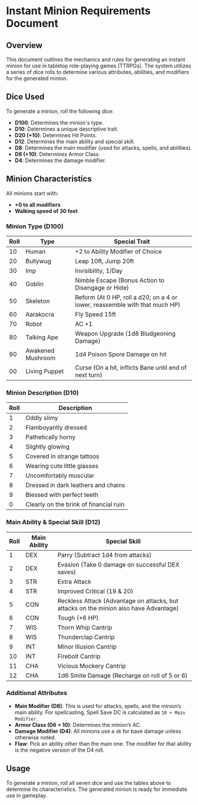 # Instant Minion Requirements Document

## Overview
This document outlines the mechanics and rules for generating an instant minion for use in tabletop role-playing games (TTRPGs). The system utilizes a series of dice rolls to determine various attributes, abilities, and modifiers for the generated minion.

## Dice Used
To generate a minion, roll the following dice:
- **D100**: Determines the minion's type.
- **D10**: Determines a unique descriptive trait.
- **D20 (+10)**: Determines Hit Points.
- **D12**: Determines the main ability and special skill.
- **D8**: Determines the main modifier (used for attacks, spells, and abilities).
- **D6 (+10)**: Determines Armor Class.
- **D4**: Determines the damage modifier.

## Minion Characteristics
All minions start with:
- **+0 to all modifiers**
- **Walking speed of 30 feet**

### **Minion Type (D100)**
| Roll | Type | Special Trait |
|------|------|--------------|
| 10   | Human | +2 to Ability Modifier of Choice |
| 20   | Bullywug | Leap 10ft, Jump 20ft |
| 30   | Imp | Invisibility, 1/Day |
| 40   | Goblin | Nimble Escape (Bonus Action to Disengage or Hide) |
| 50   | Skeleton | Reform (At 0 HP, roll a d20; on a 4 or lower, reassemble with that much HP) |
| 60   | Aarakocra | Fly Speed 15ft |
| 70   | Robot | AC +1 |
| 80   | Talking Ape | Weapon Upgrade (1d8 Bludgeoning Damage) |
| 90   | Awakened Mushroom | 1d4 Poison Spore Damage on hit |
| 00   | Living Puppet | Curse (On a hit, inflicts Bane until end of next turn) |

### **Minion Description (D10)**
| Roll | Description |
|------|------------|
| 1    | Oddly slimy |
| 2    | Flamboyantly dressed |
| 3    | Pathetically horny |
| 4    | Slightly glowing |
| 5    | Covered in strange tattoos |
| 6    | Wearing cute little glasses |
| 7    | Uncomfortably muscular |
| 8    | Dressed in dark leathers and chains |
| 9    | Blessed with perfect teeth |
| 0    | Clearly on the brink of financial ruin |

### **Main Ability & Special Skill (D12)**
| Roll | Main Ability | Special Skill |
|------|-------------|--------------|
| 1    | DEX | Parry (Subtract 1d4 from attacks) |
| 2    | DEX | Evasion (Take 0 damage on successful DEX saves) |
| 3    | STR | Extra Attack |
| 4    | STR | Improved Critical (19 & 20) |
| 5    | CON | Reckless Attack (Advantage on attacks, but attacks on the minion also have Advantage) |
| 6    | CON | Tough (+6 HP) |
| 7    | WIS | Thorn Whip Cantrip |
| 8    | WIS | Thunderclap Cantrip |
| 9    | INT | Minor Illusion Cantrip |
| 10   | INT | Firebolt Cantrip |
| 11   | CHA | Vicious Mockery Cantrip |
| 12   | CHA | 1d6 Smite Damage (Recharge on roll of 5 or 6) |

### **Additional Attributes**
- **Main Modifier (D8)**: This is used for attacks, spells, and the minion’s main ability. For spellcasting, Spell Save DC is calculated as `10 + Main Modifier`.
- **Armor Class (D6 + 10)**: Determines the minion’s AC.
- **Damage Modifier (D4)**: All minions use a `d6` for base damage unless otherwise noted.
- **Flaw**: Pick an ability other than the main one. The modifier for that ability is the negative version of the D4 roll.

## Usage
To generate a minion, roll all seven dice and use the tables above to determine its characteristics. The generated minion is ready for immediate use in gameplay.
